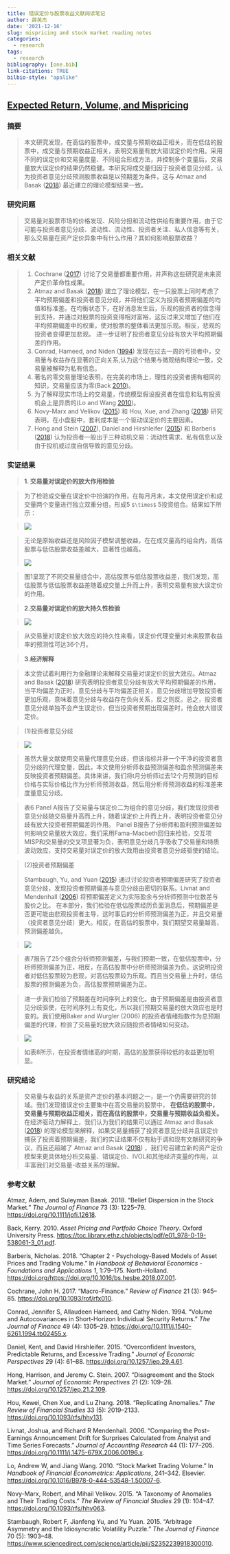 ```yaml
---
title: 错误定价与股票收益文献阅读笔记
author: 薛英杰
date: '2021-12-16'
slug: mispricing and stock market reading notes
categories:
  - research
tags:
  - research
bibliography: [one.bib]
link-citations: TRUE
bilbio-style: "apalike"
---
```


## [Expected Return, Volume, and Mispricing](https://doi.org/10.1016/j.jfineco.2021.05.014)

### 摘要

> 本文研究发现，在高估的股票中，成交量与预期收益正相关，而在低估的股票中，成交量与预期收益正相关，表明交易量有放大错误定价的作用。采用不同的误定价和交易量度量、不同组合形成方法，并控制多个变量后，交易量放大误定价的结果仍然稳健。本研究将成交量归因于投资者意见分歧，认为投资者意见分歧预测股票收益是以预期差为条件，这与 Atmaz and Basak ([2018](#ref-atmaz_belief_2018)) 最近建立的理论模型结果一致。

### 研究问题

> 交易量对股票市场的价格发现、风险分担和流动性供给有重要作用，由于它可能与投资者意见分歧、波动性、流动性、投资者关注、私人信息等有关，那么交易量在资产定价异象中有什么作用？其如何影响股票收益？

### 相关文献

> 1.  Cochrane ([2017](#ref-cochrane_macro-finance_2017)) 讨论了交易量都重要作用，并声称这些研究是未来资产定价革命性成果。
> 2.  Atmaz and Basak ([2018](#ref-atmaz_belief_2018)) 建立了理论模型，在一只股票上同时考虑了平均预期偏差和投资者意见分歧，并将他们定义为投资者预期偏差的均值和标准差。在均衡状态下，在好消息发生后，乐观的投资者的信念得到支持，并通过对股票的投资变得相对富裕，这反过来又增加了他们在平均预期偏差中的权重，使对股票的整体看法更加乐观。相反，悲观的投资者变得更加悲观。 进一步证明了投资者意见分歧有放大平均预期偏差的作用。
> 3.  Conrad, Hameed, and Niden ([1994](#ref-conrad_volume_1994)) 发现在过去一周的亏损者中，交易量与收益存在显著的正向关系,认为这个结果与微观结构理论一致，交易量被解释为私有信息。
> 4.  著名的零交易量理论表明，在完美的市场上，理性的投资者拥有相同的知识，交易量应该为零(Back [2010](#ref-back_asset_2010))。
> 5.  为了解释现实市场上的交易量，传统模型假设投资者在信息和私有投资机会上是异质的(Lo and Wang [2010](#ref-lo_stock_2010))。
> 6.  Novy-Marx and Velikov ([2015](#ref-novy-marx_taxonomy_2015)) 和 Hou, Xue, and Zhang ([2018](#ref-hou_replicating_2018)) 研究表明，在小盘股中，套利成本是一个驱动误定价的主要因素。
> 7.  Hong and Stein ([2007](#ref-hong_disagreement_2007)), Daniel and Hirshleifer ([2015](#ref-daniel_overconfident_2015)) 和 Barberis ([2018](#ref-barberis_chapter_2018)) 认为投资者一般出于三种动机交易：流动性需求、私有信息以及由于投机或过度自信导致的意见分歧。

### 实证结果

> **1. 交易量对误定价的放大作用检验**

> 为了检验成交量在误定价中扮演的作用，在每月月末，本文使用误定价和成交量两个变量进行独立双重分组，形成5 `$\times$` 5投资组合。结果如下所示：

> ![](images/citation.png)

> 无论是原始收益还是风险因子模型调整收益，在在成交量高的组合内，高估股票与低估股票收益差越大，显著性也越高。
> 
> ![](images/mispricingup%20.png)

> 图1呈现了不同交易量组合中，高估股票与低估股票收益差，我们发现，高估股票与低估股票收益差随着成交量上升而上升，表明交易量有放大误定价的作用。

> **2.交易量对误定价的放大持久性检验**

> ![](images/duration.png)

> 从交易量对误定价放大效应的持久性来看，误定价代理变量对未来股票收益率的预测性可达36个月。

> **3.经济解释**

> 本文尝试着利用行为金融理论来解释交易量对误定价的放大效应。Atmaz and Basak ([2018](#ref-atmaz_belief_2018)) 研究表明投资者意见分歧有放大平均预期偏差的作用，当平均偏差为正时，意见分歧与平均偏差正相关，意见分歧增加导致投资者更加乐观，意味着意见分歧与收益存在负向关系，反之则反。总之，投资者意见分歧单独不会产生误定价，但当投资者预期出现偏差时，他会放大错误定价。

> (1)投资者意见分歧

> ![](images/disagreement.PNG)

> 虽然大量文献使用交易量代理意见分歧，但该指标并非一个干净的投资者意见分歧的代理变量，因此，本文使用分析师收益预测偏差和盈余预测偏差来反映投资者预期偏差。具体来讲，我们将t月分析师过去12个月预测的目标价格与实际价格比作为分析师预测收益，然后用分析师预测收益的标准差来度量意见分歧。

> 表6 Panel A报告了交易量与误定价二为组合的意见分歧，我们发现投资者意见分歧随交易量升高而上升，随着误定价上升而上升，表明投资者意见分歧有放大投资者预期偏差的作用。 Panel B报告了分析师和盈利预测偏差如何影响交易量放大效应，我们采用Fama-Macbeth回归来检验，交互项MISP和交易量的交叉项显著为负，表明意见分歧几乎吸收了交易量和特质波动效应，支持交易量对误定价的放大效用由投资者意见分歧驱使的结论。

> (2)投资者预期偏差
> 
> Stambaugh, Yu, and Yuan ([2015](#ref-stambaugh_arbitrage_2015)) 通过讨论投资者预期偏差研究了投资者意见分歧，发现投资者预期偏差与意见分歧由密切的联系。Livnat and Mendenhall ([2006](#ref-livnat_comparing_2006)) 将预期偏差定义为实际盈余与分析师预测中位数差与股价之比。 在本部分，我们检验在低估股票经历负面消息后，预期偏差是否更可能由悲观投资者主导，这时事后的分析师预测偏差为正，并且交易量（投资者意见分歧）更大。相反，在高估的股票中，我们期望交易量越高，预测偏差越负。

> ![](images/expectation%20bias.png)

> 表7报告了25个组合分析师预测偏差，与我们预期一致，在低估股票中，分析师预测偏差为正，相反，在高估股票中分析师预测偏差为负。这说明投资者对低估股票较为悲观，对高估股票较为乐观。而且当交易量上升时，低估股票的预测偏差为负，高估股票预期偏差为正。

> 进一步我们检验了预期差在时间序列上的变化。由于预期偏差是由投资者意见分歧驱使，在时间序列上有变化，所以我们预期交易量的放大效应也是时变的。我们使用Baker and Wurgler (2006) 的投资者情绪指数作为总预期偏差的代理，检验了交易量的放大效应随投资者情绪如何变动。

> ![](images/amplictaion.png)

> 如表8所示，在投资者情绪高的时期，高估的股票获得较低的收益更加明显。

### 研究结论

> 交易量与收益的关系是资产定价的基本问题之一，是一个仍需要研究的邻域。我们发现错误定价主要集中在高交易量的股票中， **在低估的股票中，交易量与预期收益正相关，而在高估的股票中，交易量与预期收益负相关。** 在经济驱动力解释上，我们认为我们的结果可以通过 Atmaz and Basak ([2018](#ref-atmaz_belief_2018)) 的理论模型来解释，如果交易量捕获了投资者意见分歧并且误定价捕获了投资着预期偏差，我们的实证结果不仅有助于调和现有文献研究的争议，而且还超越了 Atmaz and Basak ([2018](#ref-atmaz_belief_2018)) ，我们号召建立新的资产定价模型来更具体地分析交易量、错误定价、IVOL和其他经济变量的作用，以丰富我们对交易量-收益关系的理解。

### 参考文献

<div id="refs" class="references">

<div id="ref-atmaz_belief_2018">

Atmaz, Adem, and Suleyman Basak. 2018. “Belief Dispersion in the Stock Market.” *The Journal of Finance* 73 (3): 1225–79. <https://doi.org/10.1111/jofi.12618>.

</div>

<div id="ref-back_asset_2010">

Back, Kerry. 2010. *Asset Pricing and Portfolio Choice Theory*. Oxford University Press. <https://toc.library.ethz.ch/objects/pdf/e01_978-0-19-538061-3_01.pdf>.

</div>

<div id="ref-barberis_chapter_2018">

Barberis, Nicholas. 2018. “Chapter 2 - Psychology-Based Models of Asset Prices and Trading Volume.” In *Handbook of Behavioral Economics - Foundations and Applications 1*, 1:79–175. North-Holland. <https://doi.org/https://doi.org/10.1016/bs.hesbe.2018.07.001>.

</div>

<div id="ref-cochrane_macro-finance_2017">

Cochrane, John H. 2017. “Macro-Finance.” *Review of Finance* 21 (3): 945–85. <https://doi.org/10.1093/rof/rfx010>.

</div>

<div id="ref-conrad_volume_1994">

Conrad, Jennifer S, Allaudeen Hameed, and Cathy Niden. 1994. “Volume and Autocovariances in Short-Horizon Individual Security Returns.” *The Journal of Finance* 49 (4): 1305–29. <https://doi.org/10.1111/j.1540-6261.1994.tb02455.x>.

</div>

<div id="ref-daniel_overconfident_2015">

Daniel, Kent, and David Hirshleifer. 2015. “Overconfident Investors, Predictable Returns, and Excessive Trading.” *Journal of Economic Perspectives* 29 (4): 61–88. <https://doi.org/10.1257/jep.29.4.61>.

</div>

<div id="ref-hong_disagreement_2007">

Hong, Harrison, and Jeremy C. Stein. 2007. “Disagreement and the Stock Market.” *Journal of Economic Perspectives* 21 (2): 109–28. <https://doi.org/10.1257/jep.21.2.109>.

</div>

<div id="ref-hou_replicating_2018">

Hou, Kewei, Chen Xue, and Lu Zhang. 2018. “Replicating Anomalies.” *The Review of Financial Studies* 33 (5): 2019–2133. <https://doi.org/10.1093/rfs/hhy131>.

</div>

<div id="ref-livnat_comparing_2006">

Livnat, Joshua, and Richard R Mendenhall. 2006. “Comparing the Post–Earnings Announcement Drift for Surprises Calculated from Analyst and Time Series Forecasts.” *Journal of Accounting Research* 44 (1): 177–205. <https://doi.org/10.1111/j.1475-679X.2006.00196.x>.

</div>

<div id="ref-lo_stock_2010">

Lo, Andrew W, and Jiang Wang. 2010. “Stock Market Trading Volume.” In *Handbook of Financial Econometrics: Applications*, 241–342. Elsevier. <https://doi.org/10.1016/B978-0-444-53548-1.50007-6>.

</div>

<div id="ref-novy-marx_taxonomy_2015">

Novy-Marx, Robert, and Mihail Velikov. 2015. “A Taxonomy of Anomalies and Their Trading Costs.” *The Review of Financial Studies* 29 (1): 104–47. <https://doi.org/10.1093/rfs/hhv063>.

</div>

<div id="ref-stambaugh_arbitrage_2015">

Stambaugh, Robert F, Jianfeng Yu, and Yu Yuan. 2015. “Arbitrage Asymmetry and the Idiosyncratic Volatility Puzzle.” *The Journal of Finance* 70 (5): 1903–48. <https://www.sciencedirect.com/science/article/pii/S2352239918300010>.

</div>

</div>
